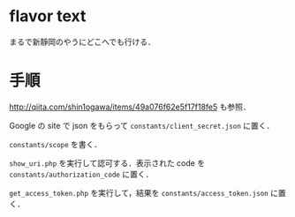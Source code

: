 # flavor text

まるで新靜岡のやうにどこへでも行ける．

# 手順

http://qiita.com/shin1ogawa/items/49a076f62e5f17f18fe5 も参照．

Google の site で json をもらって `constants/client_secret.json` に置く．

`constants/scope` を書く．

`show_uri.php` を実行して認可する．表示された code を `constants/authorization_code` に置く．

`get_access_token.php` を実行して，結果を `constants/access_token.json` に置く．
